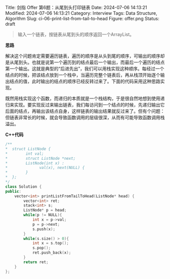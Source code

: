 Title: 剑指 Offer 第6题：从尾到头打印链表
Date: 2024-07-06 14:13:21
Modified: 2024-07-06 14:13:21
Category: Interview
Tags: Data Structure, Algorithm
Slug: ci-06-print-list-from-tail-to-head
Figure: offer.png
Status: draft


> 输入一个链表，按链表从尾到头的顺序返回一个ArrayList。

**思路**

解决这个问题肯定需要遍历链表，遍历的顺序是从头到尾的顺序，可输出的顺序却是从尾到头。也就是说第一个遍历到的结点最后一个输出，而最后一个遍历的结点第一个输出。这就是典型的“后进先出”，我们可以用栈实现这种顺序。每经过一个结点的时候，把该结点放到一个栈中，当遍历完整个链表后，再从栈顶开始逐个输出结点的值，此时输出的结点的顺序已经反转过来了。下面的代码采用这种思路实现。

既然用栈实现这个函数，而递归的本质就是一个栈结构，于是很自然地想到使用递归来实现。要实现反过来输出链表，我们每访问到一个结点的时候，先递归输出它后面的结点，再输出该结点自身，这样链表的输出结果就反过来了。但有个问题：但链表非常长的时候，就会导致函数调用的层级很深，从而有可能导致函数调用栈溢出。


**C++代码**
```cpp
/**
*  struct ListNode {
*        int val;
*        struct ListNode *next;
*        ListNode(int x) :
*              val(x), next(NULL) {
*        }
*  };
*/
class Solution {
public:
    vector<int> printListFromTailToHead(ListNode* head) {
        vector<int> ret;
        stack<int> s;
        ListNode* p = head;
        while(p != NULL){
            int x = p->val;
            p = p->next;
            s.push(x);
        }
        while(s.size() > 0){
            int x = s.top();
            s.pop();
            ret.push_back(x);
        }
        return ret;
    }
};
```